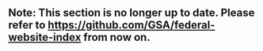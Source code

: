 ## Note: This section is no longer up to date.  Please refer to https://github.com/GSA/federal-website-index from now on.  

